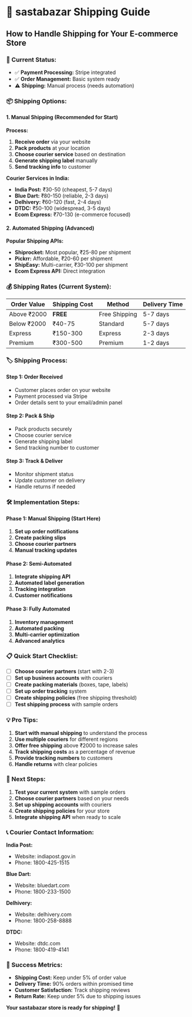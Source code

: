 # 🚚 sastabazar Shipping Guide

## How to Handle Shipping for Your E-commerce Store

### 🎯 Current Status:
- ✅ **Payment Processing:** Stripe integrated
- ✅ **Order Management:** Basic system ready
- ⚠️ **Shipping:** Manual process (needs automation)

### 📦 Shipping Options:

#### **1. Manual Shipping (Recommended for Start)**
**Process:**
1. **Receive order** via your website
2. **Pack products** at your location
3. **Choose courier service** based on destination
4. **Generate shipping label** manually
5. **Send tracking info** to customer

**Courier Services in India:**
- **India Post:** ₹30-50 (cheapest, 5-7 days)
- **Blue Dart:** ₹80-150 (reliable, 2-3 days)
- **Delhivery:** ₹60-120 (fast, 2-4 days)
- **DTDC:** ₹50-100 (widespread, 3-5 days)
- **Ecom Express:** ₹70-130 (e-commerce focused)

#### **2. Automated Shipping (Advanced)**
**Popular Shipping APIs:**
- **Shiprocket:** Most popular, ₹25-80 per shipment
- **Pickrr:** Affordable, ₹20-60 per shipment
- **ShipEasy:** Multi-carrier, ₹30-100 per shipment
- **Ecom Express API:** Direct integration

### 💰 Shipping Rates (Current System):

| Order Value | Shipping Cost | Method | Delivery Time |
|-------------|---------------|---------|----------------|
| Above ₹2000 | **FREE** | Free Shipping | 5-7 days |
| Below ₹2000 | ₹40-75 | Standard | 5-7 days |
| Express | ₹150-300 | Express | 2-3 days |
| Premium | ₹300-500 | Premium | 1-2 days |

### 🏷️ Shipping Process:

#### **Step 1: Order Received**
- Customer places order on your website
- Payment processed via Stripe
- Order details sent to your email/admin panel

#### **Step 2: Pack & Ship**
- Pack products securely
- Choose courier service
- Generate shipping label
- Send tracking number to customer

#### **Step 3: Track & Deliver**
- Monitor shipment status
- Update customer on delivery
- Handle returns if needed

### 🛠️ Implementation Steps:

#### **Phase 1: Manual Shipping (Start Here)**
1. **Set up order notifications**
2. **Create packing slips**
3. **Choose courier partners**
4. **Manual tracking updates**

#### **Phase 2: Semi-Automated**
1. **Integrate shipping API**
2. **Automated label generation**
3. **Tracking integration**
4. **Customer notifications**

#### **Phase 3: Fully Automated**
1. **Inventory management**
2. **Automated packing**
3. **Multi-carrier optimization**
4. **Advanced analytics**

### 📋 Quick Start Checklist:

- [ ] **Choose courier partners** (start with 2-3)
- [ ] **Set up business accounts** with couriers
- [ ] **Create packing materials** (boxes, tape, labels)
- [ ] **Set up order tracking** system
- [ ] **Create shipping policies** (free shipping threshold)
- [ ] **Test shipping process** with sample orders

### 💡 Pro Tips:

1. **Start with manual shipping** to understand the process
2. **Use multiple couriers** for different regions
3. **Offer free shipping** above ₹2000 to increase sales
4. **Track shipping costs** as a percentage of revenue
5. **Provide tracking numbers** to customers
6. **Handle returns** with clear policies

### 🚀 Next Steps:

1. **Test your current system** with sample orders
2. **Choose courier partners** based on your needs
3. **Set up shipping accounts** with couriers
4. **Create shipping policies** for your store
5. **Integrate shipping API** when ready to scale

### 📞 Courier Contact Information:

**India Post:**
- Website: indiapost.gov.in
- Phone: 1800-425-1515

**Blue Dart:**
- Website: bluedart.com
- Phone: 1800-233-1500

**Delhivery:**
- Website: delhivery.com
- Phone: 1800-258-8888

**DTDC:**
- Website: dtdc.com
- Phone: 1800-419-4141

### 🎉 Success Metrics:

- **Shipping Cost:** Keep under 5% of order value
- **Delivery Time:** 90% orders within promised time
- **Customer Satisfaction:** Track shipping reviews
- **Return Rate:** Keep under 5% due to shipping issues

**Your sastabazar store is ready for shipping!** 🚚
